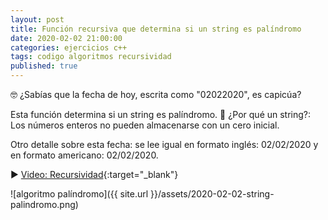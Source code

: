 ```yaml
---
layout: post
title: Función recursiva que determina si un string es palíndromo
date: 2020-02-02 21:00:00
categories: ejercicios c++
tags: codigo algoritmos recursividad
published: true
---
```


🤓 ¿Sabías que la fecha de hoy, escrita como "02022020", es capicúa?

Esta función determina si un string es palíndromo. 📍 ¿Por qué un string?: Los números enteros no pueden almacenarse con un cero inicial. 

Otro detalle sobre esta fecha: se lee igual en formato inglés: 02/02/2020 y en formato americano: 02/02/2020. 

▶️ [Video: Recursividad](https://youtu.be/0NBPd81uhJE){:target="_blank"}

![algoritmo palíndromo]({{ site.url }}/assets/2020-02-02-string-palindromo.png)
